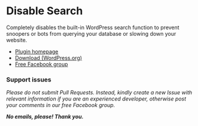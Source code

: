 # Disable Search

Completely disables the built-in WordPress search function to prevent snoopers or bots from querying your database or slowing down your website.

* [Plugin homepage](https://www.littlebizzy.com/plugins/disable-search)
* [Download (WordPress.org)](https://wordpress.org/plugins/disable-search-littlebizzy/)
* [Free Facebook group](https://www.facebook.com/groups/littlebizzy/)

### Support issues

*Please do not submit Pull Requests. Instead, kindly create a new Issue with relevant information if you are an experienced developer, otherwise post your comments in our free Facebook group.*

***No emails, please! Thank you.***
